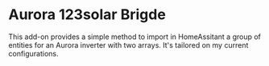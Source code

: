 # Aurora 123solar Brigde

This add-on provides a simple method to import in HomeAssitant a group of entities for an Aurora inverter with two arrays. It's tailored on my current configurations.
